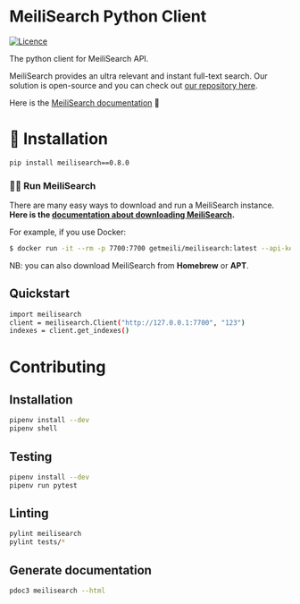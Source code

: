 # MeiliSearch Python Client

[![Licence](https://img.shields.io/badge/licence-MIT-blue.svg)](https://img.shields.io/badge/licence-MIT-blue.svg)

The python client for MeiliSearch API.

MeiliSearch provides an ultra relevant and instant full-text search. Our solution is open-source and you can check out [our repository here](https://github.com/meilisearch/MeiliDB).

Here is the [MeiliSearch documentation](https://docs.meilisearch.com/) 📖

# 🔧 Installation

```bash
pip install meilisearch==0.8.0
```

### 🏃‍♀️ Run MeiliSearch

There are many easy ways to download and run a MeiliSearch instance.</br>
**Here is the [documentation about downloading MeiliSearch](https://docs.meilisearch.com/getting_started/download.html).**

For example, if you use Docker:
```bash
$ docker run -it --rm -p 7700:7700 getmeili/meilisearch:latest --api-key=apiKey
```

NB: you can also download MeiliSearch from **Homebrew** or **APT**.

## Quickstart
```bash
import meilisearch
client = meilisearch.Client("http://127.0.0.1:7700", "123")
indexes = client.get_indexes()
```

# Contributing

## Installation

```bash
pipenv install --dev
pipenv shell
```

## Testing

```bash
pipenv install --dev
pipenv run pytest
```

## Linting
```bash
pylint meilisearch
pylint tests/*
```

## Generate documentation
```bash
pdoc3 meilisearch --html
```
